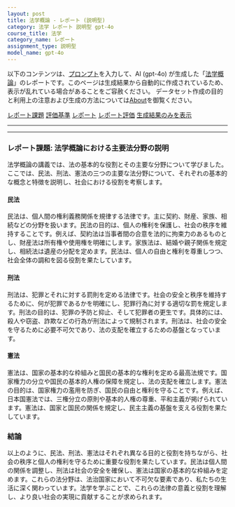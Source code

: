 ```yaml
---
layout: post
title: 法学概論 - レポート (説明型)
category: 法学 レポート 説明型 gpt-4o
course_title: 法学
category_name: レポート
assignment_type: 説明型
model_name: gpt-4o
---
```


以下のコンテンツは、[プロンプト](http://127.0.0.1:8000/generated/法学/gpt-4o/prompt_レポート-説明型.md)を入力して、AI (gpt-4o) が生成した「[法学概論](/contents/法学/)」のレポートです。このページは生成結果から自動的に作成されているため、表示が乱れている場合があることをご容赦ください。
データセット作成の目的と利用上の注意および生成の方法については[About](/About)を御覧ください。

[レポート課題](../レポート課題-説明型)
[評価基準](../評価基準-説明型)
[レポート](../レポート-説明型)
[レポート評価](../レポート評価-説明型)
[生成結果のみを表示](http://127.0.0.1:8000/generated/法学/gpt-4o/レポート-説明型.md)
  

***
***
  
### レポート課題: 法学概論における主要法分野の説明

法学概論の講義では、法の基本的な役割とその主要な分野について学びました。ここでは、民法、刑法、憲法の三つの主要な法分野について、それぞれの基本的な概念と特徴を説明し、社会における役割を考察します。

#### 民法

民法は、個人間の権利義務関係を規律する法律です。主に契約、財産、家族、相続などの分野を扱います。民法の目的は、個人の権利を保護し、社会の秩序を維持することです。例えば、契約法は当事者間の合意を法的に拘束力のあるものとし、財産法は所有権や使用権を明確にします。家族法は、結婚や親子関係を規定し、相続法は遺産の分配を定めます。民法は、個人の自由と権利を尊重しつつ、社会全体の調和を図る役割を果たしています。

#### 刑法

刑法は、犯罪とそれに対する罰則を定める法律です。社会の安全と秩序を維持するために、何が犯罪であるかを明確にし、犯罪行為に対する適切な罰を規定します。刑法の目的は、犯罪の予防と抑止、そして犯罪者の更生です。具体的には、殺人や窃盗、詐欺などの行為が刑法によって規制されます。刑法は、社会の安全を守るために必要不可欠であり、法の支配を確立するための基盤となっています。

#### 憲法

憲法は、国家の基本的な枠組みと国民の基本的な権利を定める最高法規です。国家権力の分立や国民の基本的人権の保障を規定し、法の支配を確立します。憲法の目的は、国家権力の濫用を防ぎ、国民の自由と権利を守ることです。例えば、日本国憲法では、三権分立の原則や基本的人権の尊重、平和主義が掲げられています。憲法は、国家と国民の関係を規定し、民主主義の基盤を支える役割を果たしています。

### 結論

以上のように、民法、刑法、憲法はそれぞれ異なる目的と役割を持ちながら、社会の秩序と個人の権利を守るために重要な役割を果たしています。民法は個人間の関係を調整し、刑法は社会の安全を確保し、憲法は国家の基本的な枠組みを定めます。これらの法分野は、法治国家において不可欠な要素であり、私たちの生活に深く関わっています。法学を学ぶことで、これらの法律の意義と役割を理解し、より良い社会の実現に貢献することが求められます。
